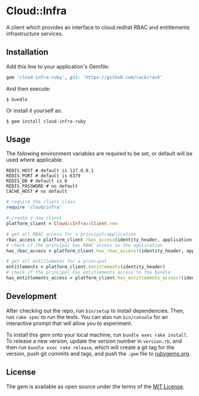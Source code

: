 # Cloud::Infra

A client which provides an interface to cloud.redhat RBAC and entitlements infrastructure services.

## Installation

Add this line to your application's Gemfile:

```ruby
gem 'cloud-infra-ruby', git: 'https://github.com/rack/rack'
```

And then execute:

    $ bundle

Or install it yourself as:

    $ gem install cloud-infra-ruby

## Usage

The following environment variables are required to be set, or default will be used where applicable:
```
REDIS_HOST # default is 127.0.0.1
REDIS_PORT # default is 6379
REDIS_DB # default is 0
REDIS_PASSWORD # no default
CACHE_HOST # no default
```

```ruby
# require the client class
require 'cloud/infra'

# create a new client
platform_client = Cloud::Infra::Client.new

# get all RBAC access for a principal/application
rbac_access = platform_client.rbac_access(identity_header, application)
# check if the principal has RBAC access to the application
has_rbac_access = platform_client.has_rbac_access?(identity_header, application)

# get all entitlements for a principal
entitlements = platform_client.entitlements(identity_header)
# check if the principal has entitlements access to the bundle
has_entitlements_access = platform_client.has_entitlements_access?(identity_header, bundle)
```

## Development

After checking out the repo, run `bin/setup` to install dependencies. Then, run `rake spec` to run the tests. You can also run `bin/console` for an interactive prompt that will allow you to experiment.

To install this gem onto your local machine, run `bundle exec rake install`. To release a new version, update the version number in `version.rb`, and then run `bundle exec rake release`, which will create a git tag for the version, push git commits and tags, and push the `.gem` file to [rubygems.org](https://rubygems.org).

## License

The gem is available as open source under the terms of the [MIT License](https://opensource.org/licenses/MIT).
